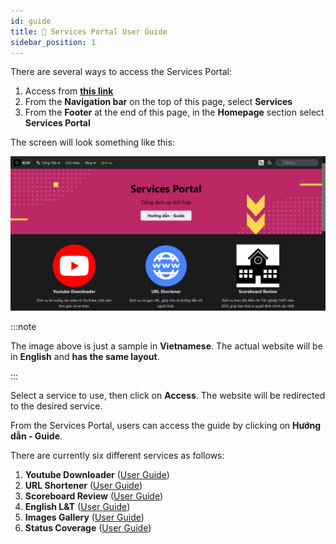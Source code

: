 ```yaml
---
id: guide
title: 📖 Services Portal User Guide
sidebar_position: 1
---
```


There are several ways to access the Services Portal:

1. Access from [**this link**](../../en/services)
2. From the **Navigation bar** on the top of this page, select **Services**
3. From the **Footer** at the end of this page, in the **Homepage** section select **Services Portal**

The screen will look something like this:

![Service Portal](../../../../../public/img/services/home.png)

:::note

The image above is just a sample in **Vietnamese**. The actual website will be in **English** and **has the same layout**.

:::

Select a service to use, then click on **Access**. The website will be redirected to the desired service.

From the Services Portal, users can access the guide by clicking on **Hướng dẫn - Guide**.

There are currently six different services as follows:

1. **Youtube Downloader** ([User Guide](./guide/youtube))
2. **URL Shortener** ([User Guide](./guide/shortener))
3. **Scoreboard Review** ([User Guide](./guide/scoreboard))
4. **English L&T** ([User Guide](./guide/english))
5. **Images Gallery** ([User Guide](./guide/gallery))
6. **Status Coverage** ([User Guide](./guide/status))
